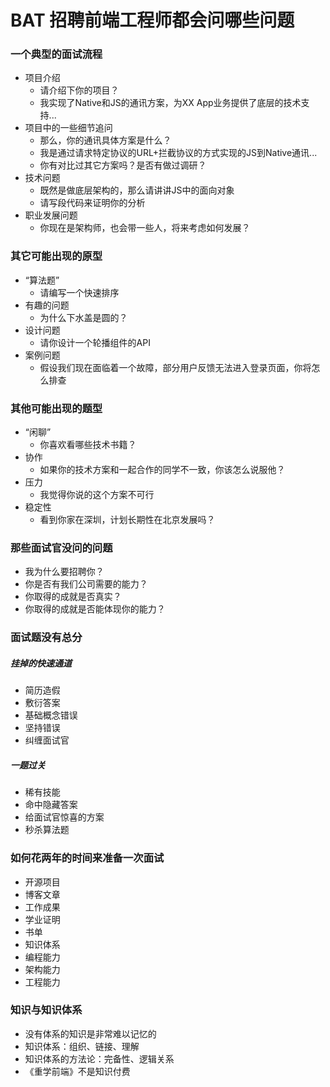# BAT 招聘前端工程师都会问哪些问题

### 一个典型的面试流程

- 项目介绍
  - 请介绍下你的项目？
  - 我实现了Native和JS的通讯方案，为XX App业务提供了底层的技术支持...
- 项目中的一些细节追问
  - 那么，你的通讯具体方案是什么？
  - 我是通过请求特定协议的URL+拦截协议的方式实现的JS到Native通讯...
  - 你有对比过其它方案吗？是否有做过调研？
- 技术问题
  - 既然是做底层架构的，那么请讲讲JS中的面向对象
  - 请写段代码来证明你的分析
- 职业发展问题
  - 你现在是架构师，也会带一些人，将来考虑如何发展？

### 其它可能出现的原型

- “算法题”
  - 请编写一个快速排序
- 有趣的问题
  - 为什么下水盖是圆的？
- 设计问题
  - 请你设计一个轮播组件的API
- 案例问题
  - 假设我们现在面临着一个故障，部分用户反馈无法进入登录页面，你将怎么排查

### 其他可能出现的题型

- “闲聊”
  - 你喜欢看哪些技术书籍？
- 协作
  - 如果你的技术方案和一起合作的同学不一致，你该怎么说服他？
- 压力
  - 我觉得你说的这个方案不可行
- 稳定性
  - 看到你家在深圳，计划长期性在北京发展吗？

### 那些面试官没问的问题

- 我为什么要招聘你？
- 你是否有我们公司需要的能力？
- 你取得的成就是否真实？
- 你取得的成就是否能体现你的能力？

### 面试题没有总分

##### 挂掉的快速通道

- 简历造假
- 敷衍答案
- 基础概念错误
- 坚持错误
- 纠缠面试官

##### 一题过关

- 稀有技能
- 命中隐藏答案
- 给面试官惊喜的方案
- 秒杀算法题

### 如何花两年的时间来准备一次面试

- 开源项目
- 博客文章
- 工作成果
- 学业证明
- 书单
- 知识体系
- 编程能力
- 架构能力
- 工程能力

### 知识与知识体系

- 没有体系的知识是非常难以记忆的
- 知识体系：组织、链接、理解
- 知识体系的方法论：完备性、逻辑关系
- 《重学前端》不是知识付费